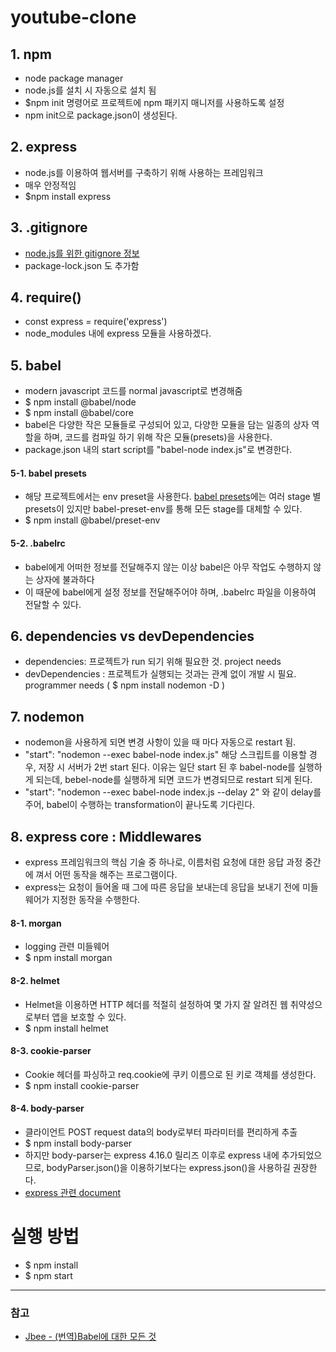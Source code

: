 # youtube-clone

## 1. npm
- node package manager
- node.js를 설치 시 자동으로 설치 됨
- $npm init  명령어로 프로젝트에 npm 패키지 매니저를 사용하도록 설정
- npm init으로 package.json이 생성된다.

## 2. express 
- node.js를 이용하여 웹서버를 구축하기 위해 사용하는 프레임워크
- 매우 안정적임
- $npm install express

## 3. .gitignore
- [node.js를 위한 gitignore 정보](https://github.com/github/gitignore/blob/master/Node.gitignore)
- package-lock.json 도 추가함

## 4. require()
- const express = require('express')
- node_modules 내에 express 모듈을 사용하겠다.

## 5. babel
- modern javascript 코드를 normal javascript로 변경해줌
- $ npm install @babel/node
- $ npm install @babel/core
- babel은 다양한 작은 모듈들로 구성되어 있고, 다양한 모듈을 담는 일종의 상자 역할을 하며, 코드를 컴파일 하기 위해 작은 모듈(presets)을 사용한다.
- package.json 내의 start script를 "babel-node index.js"로 변경한다.

#### 5-1. babel presets
- 해당 프로젝트에서는 env preset을 사용한다. [babel presets](https://babeljs.io/docs/en/babel-preset-env)에는 여러 stage 별 presets이 있지만 babel-preset-env를 통해 모든 stage를 대체할 수 있다.
- $ npm install @babel/preset-env

#### 5-2. .babelrc
- babel에게 어떠한 정보를 전달해주지 않는 이상 babel은 아무 작업도 수행하지 않는 상자에 불과하다
- 이 때문에 babel에게 설정 정보를 전달해주어야 하며, .babelrc 파일을 이용하여 전달할 수 있다.

## 6. dependencies vs devDependencies
- dependencies: 프로젝트가 run 되기 위해 필요한 것. project needs
- devDependencies : 프로젝트가 실행되는 것과는 관계 없이 개발 시 필요. programmer needs ( $ npm install nodemon -D )

## 7. nodemon
- nodemon을 사용하게 되면 변경 사항이 있을 때 마다 자동으로 restart 됨.
- "start": "nodemon --exec babel-node index.js" 해당 스크립트를 이용할 경우, 저장 시 서버가 2번 start 된다. 이유는 일단 start 된 후 babel-node를 실행하게 되는데, bebel-node를 실행하게 되면 코드가 변경되므로 restart 되게 된다.
- "start": "nodemon --exec babel-node index.js --delay 2" 와 같이 delay를 주어, babel이 수행하는 transformation이 끝나도록 기다린다. 

## 8. express core : Middlewares
- express 프레임워크의 핵심 기술 중 하나로, 이름처럼 요청에 대한 응답 과정 중간에 껴서 어떤 동작을 해주는 프로그램이다.
- express는 요청이 들어올 때 그에 따른 응답을 보내는데 응답을 보내기 전에 미들웨어가 지정한 동작을 수행한다.

#### 8-1. morgan
- logging 관련 미들웨어
- $ npm install morgan

#### 8-2. helmet
- Helmet을 이용하면 HTTP 헤더를 적절히 설정하여 몇 가지 잘 알려진 웹 취약성으로부터 앱을 보호할 수 있다.
- $ npm install helmet

#### 8-3. cookie-parser
- Cookie 헤더를 파싱하고 req.cookie에 쿠키 이름으로 된 키로 객체를 생성한다.
- $ npm install cookie-parser

#### 8-4. body-parser
- 클라이언트 POST request data의 body로부터 파라미터를 편리하게 추출
- $ npm install body-parser
- 하지만 body-parser는 express 4.16.0 릴리즈 이후로 express 내에 추가되었으므로, bodyParser.json()을 이용하기보다는 express.json()을 사용하길 권장한다.
- [express 관련 document](https://expressjs.com/en/4x/api.html#express.json)

# 실행 방법
- $ npm install
- $ npm start


---  
### 참고
- [Jbee - \(번역\)Babel에 대한 모든 것 ](https://jaeyeophan.github.io/2017/05/16/Everything-about-babel/)
